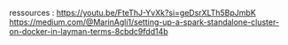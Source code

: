 ressources :
https://youtu.be/FteThJ-YvXk?si=geDsrXLTh5BpJmbK
https://medium.com/@MarinAgli1/setting-up-a-spark-standalone-cluster-on-docker-in-layman-terms-8cbdc9fdd14b
